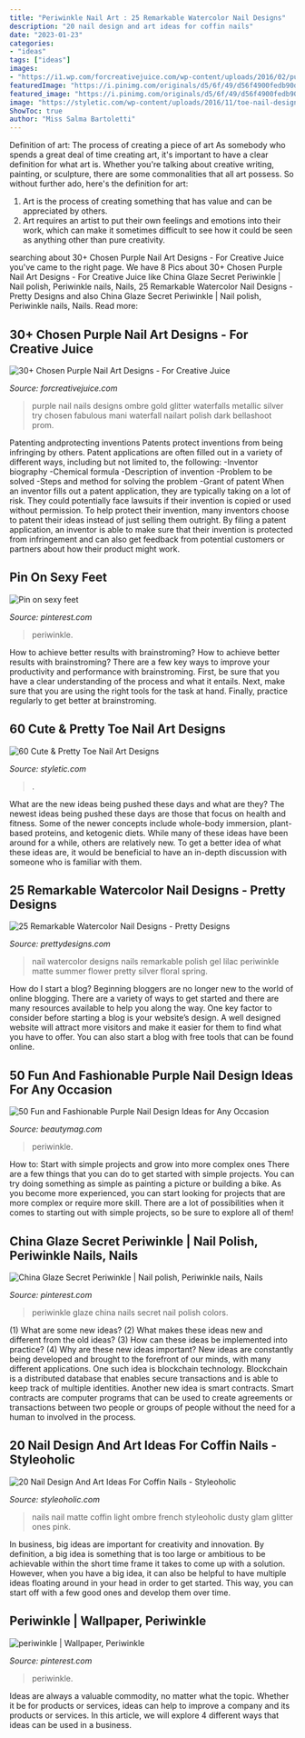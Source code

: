 ```yaml
---
title: "Periwinkle Nail Art : 25 Remarkable Watercolor Nail Designs"
description: "20 nail design and art ideas for coffin nails"
date: "2023-01-23"
categories:
- "ideas"
tags: ["ideas"]
images:
- "https://i1.wp.com/forcreativejuice.com/wp-content/uploads/2016/02/purple-nail-designs/2-purple-nail-art-designs.jpg?w=600"
featuredImage: "https://i.pinimg.com/originals/d5/6f/49/d56f4900fedb90db8d33d2df59478751.jpg"
featured_image: "https://i.pinimg.com/originals/d5/6f/49/d56f4900fedb90db8d33d2df59478751.jpg"
image: "https://styletic.com/wp-content/uploads/2016/11/toe-nail-designs/11-toe-nail-art-designs.jpg"
ShowToc: true
author: "Miss Salma Bartoletti"
---
```



Definition of art: The process of creating a piece of art
As somebody who spends a great deal of time creating art, it's important to have a clear definition for what art is. Whether you're talking about creative writing, painting, or sculpture, there are some commonalities that all art possess. So without further ado, here's the definition for art: 
1. Art is the process of creating something that has value and can be appreciated by others.
2. Art requires an artist to put their own feelings and emotions into their work, which can make it sometimes difficult to see how it could be seen as anything other than pure creativity.

	

		
searching about 30+ Chosen Purple Nail Art Designs - For Creative Juice you've came to the right page. We have 8 Pics about 30+ Chosen Purple Nail Art Designs - For Creative Juice like China Glaze Secret Periwinkle | Nail polish, Periwinkle nails, Nails, 25 Remarkable Watercolor Nail Designs - Pretty Designs and also China Glaze Secret Periwinkle | Nail polish, Periwinkle nails, Nails. Read more:
		
    
## 30+ Chosen Purple Nail Art Designs - For Creative Juice

<img loading=lazy src="https://i1.wp.com/forcreativejuice.com/wp-content/uploads/2016/02/purple-nail-designs/2-purple-nail-art-designs.jpg?w=600" onerror="this.onerror=null;this.src='https://tse3.mm.bing.net/th?id=OIP.S2Cn1gpoA4HDCoN7ZraEcQHaLK&amp;pid=15.1';" alt="30+ Chosen Purple Nail Art Designs - For Creative Juice">

_Source: forcreativejuice.com_

>purple nail nails designs ombre gold glitter waterfalls metallic silver try chosen fabulous mani waterfall nailart polish dark bellashoot prom. 

	

Patenting andprotecting inventions
Patents protect inventions from being infringing by others. Patent applications are often filled out in a variety of different ways, including but not limited to, the following: 
-Inventor biography 
-Chemical formula 
-Description of invention 
-Problem to be solved 
-Steps and method for solving the problem 
-Grant of patent 
When an inventor fills out a patent application, they are typically taking on a lot of risk. They could potentially face lawsuits if their invention is copied or used without permission. To help protect their invention, many inventors choose to patent their ideas instead of just selling them outright. By filing a patent application, an inventor is able to make sure that their invention is protected from infringement and can also get feedback from potential customers or partners about how their product might work.

    
## Pin On Sexy Feet

<img loading=lazy src="https://i.pinimg.com/originals/d5/6f/49/d56f4900fedb90db8d33d2df59478751.jpg" onerror="this.onerror=null;this.src='https://tse2.mm.bing.net/th?id=OIP.Welne5cLSt8pt2OEp-sePwHaE5&amp;pid=15.1';" alt="Pin on sexy feet">

_Source: pinterest.com_

>periwinkle. 

	

How to achieve better results with brainstroming?
How to achieve better results with brainstroming? There are a few key ways to improve your productivity and performance with brainstroming. First, be sure that you have a clear understanding of the process and what it entails. Next, make sure that you are using the right tools for the task at hand. Finally, practice regularly to get better at brainstroming.

    
## 60 Cute &amp; Pretty Toe Nail Art Designs

<img loading=lazy src="https://styletic.com/wp-content/uploads/2016/11/toe-nail-designs/11-toe-nail-art-designs.jpg" onerror="this.onerror=null;this.src='https://tse2.mm.bing.net/th?id=OIP.GCVe22C7MwodudQatE-xgwHaHa&amp;pid=15.1';" alt="60 Cute &amp; Pretty Toe Nail Art Designs">

_Source: styletic.com_

>. 

	

What are the new ideas being pushed these days and what are they?
The newest ideas being pushed these days are those that focus on health and fitness. Some of the newer concepts include whole-body immersion, plant-based proteins, and ketogenic diets. While many of these ideas have been around for a while, others are relatively new. To get a better idea of what these ideas are, it would be beneficial to have an in-depth discussion with someone who is familiar with them.

    
## 25 Remarkable Watercolor Nail Designs - Pretty Designs

<img loading=lazy src="http://www.prettydesigns.com/wp-content/uploads/2015/10/Watercolor-Nail-Art-Design-7.jpg" onerror="this.onerror=null;this.src='https://tse1.mm.bing.net/th?id=OIP.VaEnUoLV8wXICM-taXtnjAHaLH&amp;pid=15.1';" alt="25 Remarkable Watercolor Nail Designs - Pretty Designs">

_Source: prettydesigns.com_

>nail watercolor designs nails remarkable polish gel lilac periwinkle matte summer flower pretty silver floral spring. 

	

How do I start a blog?
Beginning bloggers are no longer new to the world of online blogging. There are a variety of ways to get started and there are many resources available to help you along the way. One key factor to consider before starting a blog is your website’s design. A well designed website will attract more visitors and make it easier for them to find what you have to offer. You can also start a blog with free tools that can be found online.

    
## 50 Fun And Fashionable Purple Nail Design Ideas For Any Occasion

<img loading=lazy src="https://beautymag.com/wp-content/uploads/2021/01/Periwinkle-Ballerina-Nails-with-a-Butterfly-Accent.jpg" onerror="this.onerror=null;this.src='https://tse4.mm.bing.net/th?id=OIP.P0LqU420zjIj2qEBeecfWQHaHa&amp;pid=15.1';" alt="50 Fun and Fashionable Purple Nail Design Ideas for Any Occasion">

_Source: beautymag.com_

>periwinkle. 

	

How to: Start with simple projects and grow into more complex ones
There are a few things that you can do to get started with simple projects. You can try doing something as simple as painting a picture or building a bike. As you become more experienced, you can start looking for projects that are more complex or require more skill. There are a lot of possibilities when it comes to starting out with simple projects, so be sure to explore all of them!

    
## China Glaze Secret Periwinkle | Nail Polish, Periwinkle Nails, Nails

<img loading=lazy src="https://i.pinimg.com/originals/02/03/42/0203423fe371265e65cdd4599067e710.jpg" onerror="this.onerror=null;this.src='https://tse1.mm.bing.net/th?id=OIP.VtL-pyFReDTdJZJX973UxAHaNL&amp;pid=15.1';" alt="China Glaze Secret Periwinkle | Nail polish, Periwinkle nails, Nails">

_Source: pinterest.com_

>periwinkle glaze china nails secret nail polish colors. 

	

(1) What are some new ideas? (2) What makes these ideas new and different from the old ideas? (3) How can these ideas be implemented into practice? (4) Why are these new ideas important?
New ideas are constantly being developed and brought to the forefront of our minds, with many different applications. One such idea is blockchain technology. Blockchain is a distributed database that enables secure transactions and is able to keep track of multiple identities. Another new idea is smart contracts. Smart contracts are computer programs that can be used to create agreements or transactions between two people or groups of people without the need for a human to involved in the process.

    
## 20 Nail Design And Art Ideas For Coffin Nails - Styleoholic

<img loading=lazy src="https://i.styleoholic.com/2017/07/07-light-blue-matte-nails-are-a-great-idea-for-summer-to-feel-refreshed.jpg" onerror="this.onerror=null;this.src='https://tse4.mm.bing.net/th?id=OIP.FF58lkeydMu7rLdVafZ4kQHaHX&amp;pid=15.1';" alt="20 Nail Design And Art Ideas For Coffin Nails - Styleoholic">

_Source: styleoholic.com_

>nails nail matte coffin light ombre french styleoholic dusty glam glitter ones pink. 

	

In business, big ideas are important for creativity and innovation. By definition, a big idea is something that is too large or ambitious to be achievable within the short time frame it takes to come up with a solution. However, when you have a big idea, it can also be helpful to have multiple ideas floating around in your head in order to get started. This way, you can start off with a few good ones and develop them over time.

    
## Periwinkle | Wallpaper, Periwinkle

<img loading=lazy src="https://i.pinimg.com/736x/c3/10/13/c31013c8ad4767a76c4944e23fb3c951.jpg" onerror="this.onerror=null;this.src='https://tse1.mm.bing.net/th?id=OIP.GLTwKOz0P6WtBRS7-AlqGgHaNL&amp;pid=15.1';" alt="periwinkle | Wallpaper, Periwinkle">

_Source: pinterest.com_

>periwinkle. 

	

Ideas are always a valuable commodity, no matter what the topic. Whether it be for products or services, ideas can help to improve a company and its products or services. In this article, we will explore 4 different ways that ideas can be used in a business.

